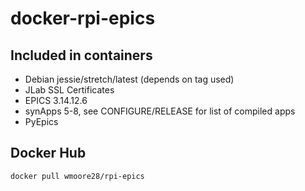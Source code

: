 # docker-rpi-epics

## Included in containers
- Debian jessie/stretch/latest (depends on tag used)
- JLab SSL Certificates
- EPICS 3.14.12.6
- synApps 5-8, see CONFIGURE/RELEASE for list of compiled apps
- PyEpics

## Docker Hub
```
docker pull wmoore28/rpi-epics
```
